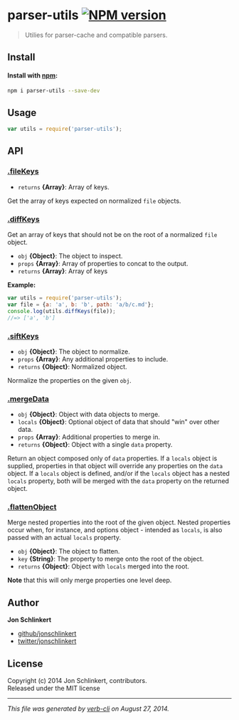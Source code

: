 # parser-utils [![NPM version](https://badge.fury.io/js/parser-utils.svg)](http://badge.fury.io/js/parser-utils)


> Utilies for parser-cache and compatible parsers.

## Install
#### Install with [npm](npmjs.org):

```bash
npm i parser-utils --save-dev
```

## Usage

```js
var utils = require('parser-utils');
```

## API
### [.fileKeys](index.js#L83)

* `returns` **{Array}**: Array of keys.  

Get the array of keys expected on normalized `file` objects.

### [.diffKeys](index.js#L105)

Get an array of keys that should not be on the root of a normalized `file` object.

* `obj` **{Object}**: The object to inspect.    
* `props` **{Array}**: Array of properties to concat to the output.    
* `returns` **{Array}**: Array of keys  

**Example:**

```js
var utils = require('parser-utils');
var file = {a: 'a', b: 'b', path: 'a/b/c.md'};
console.log(utils.diffKeys(file));
//=> ['a', 'b']
```

### [.siftKeys](index.js#L126)

* `obj` **{Object}**: The object to normalize.    
* `props` **{Array}**: Any additional properties to include.    
* `returns` **{Object}**: Normalized object.  

Normalize the properties on the given `obj`.

### [.mergeData](index.js#L155)

* `obj` **{Object}**: Object with data objects to merge.    
* `locals` **{Object}**: Optional object of data that should "win" over other data.    
* `props` **{Array}**: Additional properties to merge in.    
* `returns` **{Object}**: Object with a single `data` property.  

Return an object composed only of `data` properties. If a `locals` object
is supplied, properties in that object will override any properties on the
`data` object. If a `locals` object is defined, and/or if the `locals` object
has a nested `locals` property, both will be merged with the `data` property
on the returned object.

### [.flattenObject](index.js#L181)

Merge nested properties into the root of the given object. Nested properties occur when, for instance, and options object - intended as `locals`, is also passed with an actual `locals` property.

* `obj` **{Object}**: The object to flatten.    
* `key` **{String}**: The property to merge onto the root of the object.    
* `returns` **{Object}**: Object with `locals` merged into the root.  

**Note** that this will only merge properties one level deep.

## Author

**Jon Schlinkert**
 
+ [github/jonschlinkert](https://github.com/jonschlinkert)
+ [twitter/jonschlinkert](http://twitter.com/jonschlinkert) 

## License
Copyright (c) 2014 Jon Schlinkert, contributors.  
Released under the MIT license

***

_This file was generated by [verb-cli](https://github.com/assemble/verb-cli) on August 27, 2014._